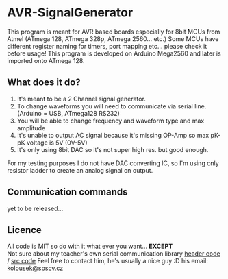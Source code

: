 # AVR-SignalGenerator

This program is meant for AVR based boards especially for 8bit MCUs from Atmel (ATmega 128, ATmega 328p, ATmega 2560... etc.)
Some MCUs have different register naming for timers, port mapping etc... please check it before usage!
This program is developed on Arduino Mega2560 and later is imported onto ATmega 128.

## What does it do?
1. It's meant to be a 2 Channel signal generator.
2. To change waveforms you will need to communicate via serial line. (Arduino = USB, ATmega128 RS232)
3. You will be able to change frequency and waveform type and max amplitude
4. It's unable to output AC signal because it's missing OP-Amp so max pK-pK voltage is 5V (0V-5V)
5. It's only using 8bit DAC so it's not super high res. but good enough.

For my testing purposes I do not have DAC converting IC, so I'm using only resistor ladder to create an analog signal on output.

## Communication commands
yet to be released...

## Licence
All code is MIT so do with it what ever you want...
**EXCEPT**  
Not sure about my teacher's own serial communication library [header code](/include/usart.h) / [src code](/src/usart.c)
Feel free to contact him, he's usually a nice guy :D his email: kolousek@spscv.cz
